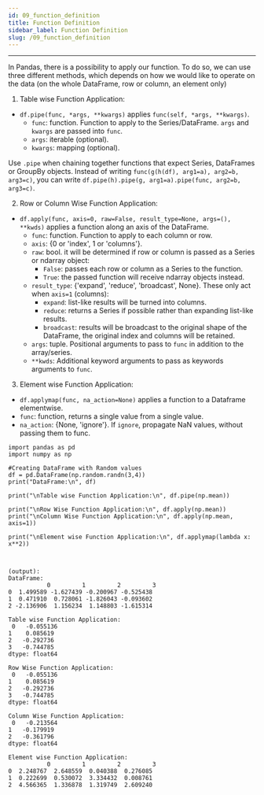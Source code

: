 ```yaml
---
id: 09_function_definition
title: Function Definition
sidebar_label: Function Definition
slug: /09_function_definition
---
```


---

In Pandas, there is a possibility to apply our function. To do so, we can use three different methods, which depends on how we would like to operate on the data (on the whole DataFrame, row or column, an element only)

1. Table wise Function Application:
  - `df.pipe(func, *args, **kwargs)` applies `func(self, *args, **kwargs)`.
    - `func`: function. Function to apply to the Series/DataFrame. `args` and `kwargs` are passed into `func`.
    - `args`: iterable (optional).
    - `kwargs`: mapping (optional).

Use `.pipe` when chaining together functions that expect Series, DataFrames or GroupBy objects. Instead of writing `func(g(h(df), arg1=a), arg2=b, arg3=c)`, you can write `df.pipe(h).pipe(g, arg1=a).pipe(func, arg2=b, arg3=c)`.



2. Row or Column Wise Function Application:
  - `df.apply(func, axis=0, raw=False, result_type=None, args=(), **kwds)` applies a function along an axis of the DataFrame.
    - `func`: function. Function to apply to each column or row.
    - `axis`: {0 or 'index', 1 or 'columns'}.
    - `raw`: bool. it will be determined if row or column is passed as a Series or ndarray object:
      * ``False``: passes each row or column as a Series to the function.
      * ``True``: the passed function will receive ndarray objects instead.
    - `result_type`: {'expand', 'reduce', 'broadcast', None}. These only act when `axis=1` (columns):
      * `expand`: list-like results will be turned into columns.
      * `reduce`: returns a Series if possible rather than expanding list-like results.
      * `broadcast`: results will be broadcast to the original shape of the DataFrame, the original index and columns will be
      retained.
    - `args`: tuple. Positional arguments to pass to `func` in addition to the array/series.
    - `**kwds`: Additional keyword arguments to pass as keywords arguments to `func`.



3. Element wise Function Application:
  - `df.applymap(func, na_action=None)` applies a function to a Dataframe elementwise.
  - `func`: function, returns a single value from a single value.
  - `na_action`: {None, 'ignore'}. If `ignore`, propagate NaN values, without passing them to func.


```
import pandas as pd
import numpy as np

#Creating DataFrame with Random values
df = pd.DataFrame(np.random.randn(3,4))
print("DataFrame:\n", df)

print("\nTable wise Function Application:\n", df.pipe(np.mean))

print("\nRow Wise Function Application:\n", df.apply(np.mean))
print("\nColumn Wise Function Application:\n", df.apply(np.mean, axis=1))

print("\nElement wise Function Application:\n", df.applymap(lambda x: x**2))



(output):
DataFrame:
           0         1         2         3
0  1.499589 -1.627439 -0.200967 -0.525438
1  0.471910  0.728061 -1.826043 -0.093602
2 -2.136906  1.156234  1.148803 -1.615314

Table wise Function Application:
 0   -0.055136
1    0.085619
2   -0.292736
3   -0.744785
dtype: float64

Row Wise Function Application:
 0   -0.055136
1    0.085619
2   -0.292736
3   -0.744785
dtype: float64

Column Wise Function Application:
 0   -0.213564
1   -0.179919
2   -0.361796
dtype: float64

Element wise Function Application:
           0         1         2         3
0  2.248767  2.648559  0.040388  0.276085
1  0.222699  0.530072  3.334432  0.008761
2  4.566365  1.336878  1.319749  2.609240
```
